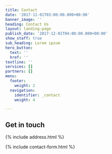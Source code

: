 ```yaml
---
title: Contact
date: '2017-11-01T03:00:00.000+00:00'
banner_image: ''
heading: Contact Us
layout: landing-page
publish_date: '2017-12-01T04:00:00.000+00:00'
show_staff: true
sub_heading: Lorem ipsum
hero_button:
  text: ''
  href: ''
textline: ''
services: []
partners: []
menu:
  footer:
    weight: 2
  navigation:
    identifier: _contact
    weight: 4

---
```

## Get in touch

{% include address.html %}

{% include contact-form.html %}
